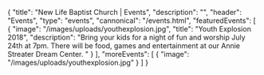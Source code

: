 {
	"title": "New Life Baptist Church | Events",
	"description": "",
	"header": "Events",
	"type": "events",
	"cannonical": "/events.html",
	"featuredEvents": [
		{
			"image": "/images/uploads/youthexplosion.jpg",
			"title": "Youth Explosion 2018",
			"description": "Bring your kids for a night of fun and worship July 24th at 7pm. There will be food, games and entertainment at our Annie Streater Dream Center. "
		}
	],
	"moreEvents": [
		{
			"image": "/images/uploads/youthexplosion.jpg"
		}
	]
}